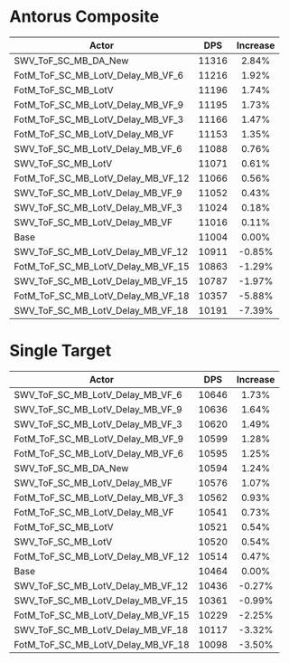# Antorus Composite
| Actor | DPS | Increase |
|---|:---:|:---:|
|SWV_ToF_SC_MB_DA_New|11316|2.84%|
|FotM_ToF_SC_MB_LotV_Delay_MB_VF_6|11216|1.92%|
|FotM_ToF_SC_MB_LotV|11196|1.74%|
|FotM_ToF_SC_MB_LotV_Delay_MB_VF_9|11195|1.73%|
|FotM_ToF_SC_MB_LotV_Delay_MB_VF_3|11166|1.47%|
|FotM_ToF_SC_MB_LotV_Delay_MB_VF|11153|1.35%|
|SWV_ToF_SC_MB_LotV_Delay_MB_VF_6|11088|0.76%|
|SWV_ToF_SC_MB_LotV|11071|0.61%|
|FotM_ToF_SC_MB_LotV_Delay_MB_VF_12|11066|0.56%|
|SWV_ToF_SC_MB_LotV_Delay_MB_VF_9|11052|0.43%|
|SWV_ToF_SC_MB_LotV_Delay_MB_VF_3|11024|0.18%|
|SWV_ToF_SC_MB_LotV_Delay_MB_VF|11016|0.11%|
|Base|11004|0.00%|
|SWV_ToF_SC_MB_LotV_Delay_MB_VF_12|10911|-0.85%|
|FotM_ToF_SC_MB_LotV_Delay_MB_VF_15|10863|-1.29%|
|SWV_ToF_SC_MB_LotV_Delay_MB_VF_15|10787|-1.97%|
|FotM_ToF_SC_MB_LotV_Delay_MB_VF_18|10357|-5.88%|
|SWV_ToF_SC_MB_LotV_Delay_MB_VF_18|10191|-7.39%|

# Single Target
| Actor | DPS | Increase |
|---|:---:|:---:|
|SWV_ToF_SC_MB_LotV_Delay_MB_VF_6|10646|1.73%|
|SWV_ToF_SC_MB_LotV_Delay_MB_VF_9|10636|1.64%|
|SWV_ToF_SC_MB_LotV_Delay_MB_VF_3|10620|1.49%|
|FotM_ToF_SC_MB_LotV_Delay_MB_VF_9|10599|1.28%|
|FotM_ToF_SC_MB_LotV_Delay_MB_VF_6|10595|1.25%|
|SWV_ToF_SC_MB_DA_New|10594|1.24%|
|SWV_ToF_SC_MB_LotV_Delay_MB_VF|10576|1.07%|
|FotM_ToF_SC_MB_LotV_Delay_MB_VF_3|10562|0.93%|
|FotM_ToF_SC_MB_LotV_Delay_MB_VF|10541|0.73%|
|FotM_ToF_SC_MB_LotV|10521|0.54%|
|SWV_ToF_SC_MB_LotV|10520|0.54%|
|FotM_ToF_SC_MB_LotV_Delay_MB_VF_12|10514|0.47%|
|Base|10464|0.00%|
|SWV_ToF_SC_MB_LotV_Delay_MB_VF_12|10436|-0.27%|
|SWV_ToF_SC_MB_LotV_Delay_MB_VF_15|10361|-0.99%|
|FotM_ToF_SC_MB_LotV_Delay_MB_VF_15|10229|-2.25%|
|SWV_ToF_SC_MB_LotV_Delay_MB_VF_18|10117|-3.32%|
|FotM_ToF_SC_MB_LotV_Delay_MB_VF_18|10098|-3.50%|
